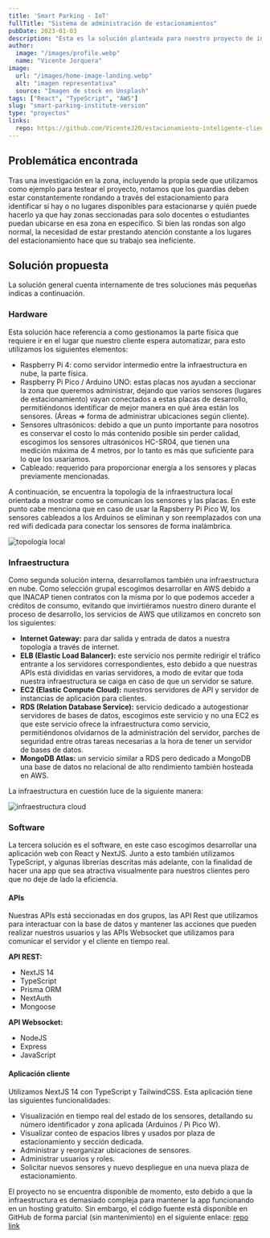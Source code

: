 ```yaml
---
title: 'Smart Parking - IoT'
fullTitle: "Sistema de administración de estacionamientos"
pubDate: 2023-01-03
description: "Esta es la solución planteada para nuestro proyecto de integración en INACAP, consiste en una combinación de hardware y software para crear una solución que permita administrar plazas y lugares de estacionamiento. Este proyecto en cuestión está desarrollado por un grupo de trabajo conformado por estudiantes de Ingeniería en Informática de la sede INACAP Curicó."
author:
  image: "/images/profile.webp"
  name: "Vicente Jorquera"
image:
  url: "/images/home-image-landing.webp"
  alt: "imagen representativa"
  source: "Imagen de stock en Unsplash"
tags: ["React", "TypeScript", "AWS"]
slug: "smart-parking-institute-version"
type: "proyectos"
links:
  repo: https://github.com/VicenteJ20/estacionamiento-inteligente-cliente
---
```


## Problemática encontrada

Tras una investigación en la zona, incluyendo la propia sede que utilizamos como ejemplo para testear el proyecto, notamos que los guardias deben estar constantemente rondando a través del estacionamiento para identificar si hay o no lugares disponibles para estacionarse y quién puede hacerlo ya que hay zonas seccionadas para solo docentes o estudiantes puedan ubicarse en esa zona en específico. Si bien las rondas son algo normal, la necesidad de estar prestando atención constante a los lugares del estacionamiento hace que su trabajo sea ineficiente.

## Solución propuesta

La solución general cuenta internamente de tres soluciones más pequeñas indicas a continuación.

### Hardware

Esta solución hace referencia a como gestionamos la parte física que requiere ir en el lugar que nuestro cliente espera automatizar, para esto utilizamos los siguientes elementos:

- Raspberry Pi 4: como servidor intermedio entre la infraestructura en nube, la parte física.
- Raspberry Pi Pico / Arduino UNO: estas placas nos ayudan a seccionar la zona que queremos administrar, dejando que varios sensores (lugares de estacionamiento) vayan conectados a estas placas de desarrollo, permitiéndonos identificar de mejor manera en qué área están los sensores. (Áreas => forma de administrar ubicaciones según cliente).
- Sensores ultrasónicos: debido a que un punto importante para nosotros es conservar el costo lo más contenido posible sin perder calidad, escogimos los sensores ultrasónicos HC-SR04, que tienen una medición máxima de 4 metros, por lo tanto es más que suficiente para lo que los usaríamos.
- Cableado: requerido para proporcionar energía a los sensores y placas previamente mencionadas.

A continuación, se encuentra la topología de la infraestructura local orientada a mostrar como se comunican los sensores y las placas. En este punto cabe menciona que en caso de usar la Rapsberry Pi Pico W, los sensores cableados a los Arduinos se eliminan y son reemplazados con una red wifi dedicada para conectar los sensores de forma inalámbrica.

![topología local](https://vicentejorquera.s3.amazonaws.com/smart-parking-v1/topologia-local.webp)

### Infraestructura

Como segunda solución interna, desarrollamos también una infraestructura en nube. Como selección grupal escogimos desarrollar en AWS debido a que INACAP tienen contratos con la misma por lo que podemos acceder a créditos de consumo, evitando que invirtiéramos nuestro dinero durante el proceso de desarrollo, los servicios de AWS que utilizamos en concreto son los siguientes:

- **Internet Gateway:** para dar salida y entrada de datos a nuestra topología a través de internet.
- **ELB (Elastic Load Balancer):** este servicio nos permite redirigir el tráfico entrante a los servidores correspondientes, esto debido a que nuestras APIs está divididas en varias servidores, a modo de evitar que toda nuestra infraestructura se caiga en caso de que un servidor se sature.
- **EC2 (Elastic Compute Cloud):** nuestros servidores de API y servidor de instancias de aplicación para clientes.
- **RDS (Relation Database Service):** servicio dedicado a autogestionar servidores de bases de datos, escogimos este servicio y no una EC2 es que este servicio ofrece la infraestructura como servicio, permitiéndonos olvidarnos de la administración del servidor, parches de seguridad entre otras tareas necesarias a la hora de tener un servidor de bases de datos.
- **MongoDB Atlas:** un servicio similar a RDS pero dedicado a MongoDB una base de datos no relacional de alto rendimiento también hosteada en AWS.

La infraestructura en cuestión luce de la siguiente manera:

![infraestructura cloud](https://vicentejorquera.s3.amazonaws.com/smart-parking-v1/topologia-cloud.webp)


### Software

La tercera solución es el software, en este caso escogimos desarrollar una aplicación web con React y NextJS. Junto a esto también utilizamos TypeScript, y algunas librerías descritas más adelante, con la finalidad de hacer una app que sea atractiva visualmente para nuestros clientes pero que no deje de lado la eficiencia.

#### APIs

Nuestras APIs está seccionadas en dos grupos, las API Rest que utilizamos para interactuar con la base de datos y mantener las acciones que pueden realizar nuestros usuarios y las APIs Websocket que utilizamos para comunicar el servidor y el cliente en tiempo real.

**API REST:**

- NextJS 14
- TypeScript
- Prisma ORM
- NextAuth
- Mongoose

**API Websocket:**

- NodeJS
- Express
- JavaScript


#### Aplicación cliente

Utilizamos NextJS 14 con TypeScript y TailwindCSS. Esta aplicación tiene las siguientes funcionalidades:

- Visualización en tiempo real del estado de los sensores, detallando su número identificador y zona aplicada (Arduinos / Pi Pico W).
- Visualizar conteo de espacios libres y usados por plaza de estacionamiento y sección dedicada.
- Administrar y reorganizar ubicaciones de sensores.
- Administrar usuarios y roles.
- Solicitar nuevos sensores y nuevo despliegue en una nueva plaza de estacionamiento.

El proyecto no se encuentra disponible de momento, esto debido a que la infraestructura es demasiado compleja para mantener la app funcionando en un hosting gratuito. Sin embargo, el código fuente está disponible en GitHub de forma parcial (sin mantenimiento) en el siguiente enlace: [repo link](https://github.com/VicenteJ20/estacionamiento-inteligente-cliente)